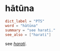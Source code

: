 # hātūna

``` toml
dict_label = "PTS"
word = "hātūna"
summary = "see harati."
see_also = ["harati"]
```

see *[harati](harati.md)*.

